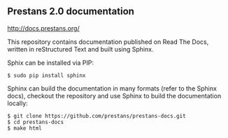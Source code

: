 ## Prestans 2.0 documentation

http://docs.prestans.org/

This repository contains documentation published on Read The Docs, written in reStructured Text and built using Sphinx.

Sphix can be installed via PIP:

	$ sudo pip install sphinx

Sphinx can build the documentation in many formats (refer to the Sphinx docs), checkout the repository and use Sphinx to build the documentation locally:

	$ git clone https://github.com/prestans/prestans-docs.git
	$ cd prestans-docs
	$ make html


